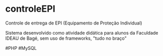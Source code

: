 # controleEPI
Controle de entrega de EPI (Equipamento de Proteção Individual)

Sistema desenvolvido como atividade didática para alunos da Faculdade IDEAU de Bagé, sem uso de frameworks, "tudo no braço"

#PHP #MySQL
